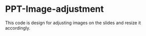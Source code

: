 # PPT-Image-adjustment
This code is design for adjusting  images on the slides and resize it accordingly.
